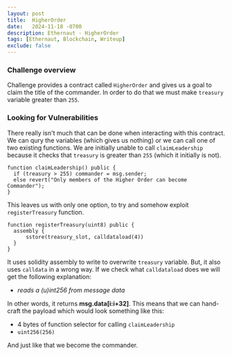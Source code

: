 ```yaml
---
layout: post
title:  HigherOrder
date:   2024-11-18 -0700
description: Ethernaut - HigherOrder
tags: [Ethernaut, Blockchain, Writeup]
exclude: false
---
```


### Challenge overview

Challenge provides a contract called `HigherOrder` and gives us a goal to claim the title of the commander. In order to do that we must make `treasury` variable greater than `255`.

### Looking for Vulnerabilities

There really isn't much that can be done when interacting with this contract. We can qury the variables (which gives us nothing) or we can call one of two existing functions. We are initially unable to call `claimLeadership` because it checks that `treasury` is greater than `255` (which it initially is not).

```solidity
function claimLeadership() public {
  if (treasury > 255) commander = msg.sender;
  else revert("Only members of the Higher Order can become Commander");
}
```

This leaves us with only one option, to try and somehow exploit `registerTreasury` function.

```solidity
function registerTreasury(uint8) public {
  assembly {
      sstore(treasury_slot, calldataload(4))
  }
}
```

It uses solidity assembly to write to overwrite `treasury` variable. But, it also uses `calldata` in a wrong way. If we check what `calldataload` does we will get the following explanation:
* *reads a (u)int256 from message data*

In other words, it returns **msg.data[i:i+32]**. This means that we can hand-craft the payload which would look something like this:

- 4 bytes of function selector for calling `claimLeadership`
- `uint256(256)`

And just like that we become the commander.